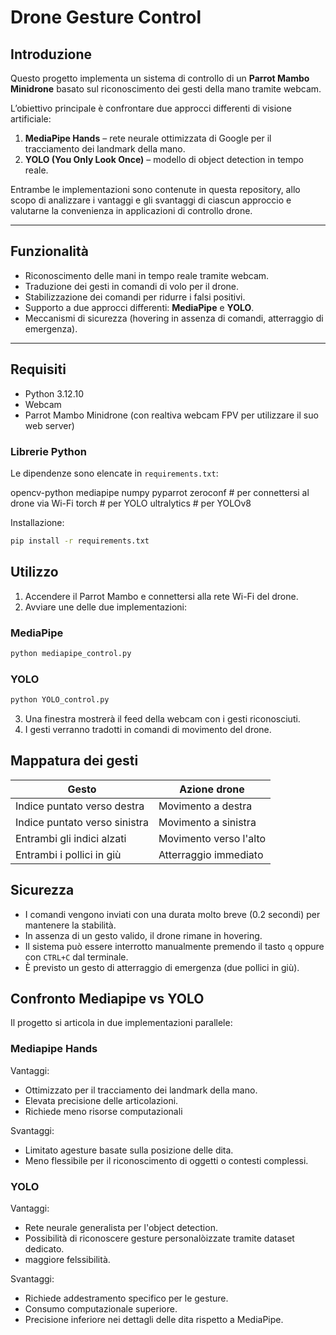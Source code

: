 # Drone Gesture Control

## Introduzione
Questo progetto implementa un sistema di controllo di un **Parrot Mambo Minidrone** basato sul riconoscimento dei gesti della mano tramite webcam.  

L’obiettivo principale è confrontare due approcci differenti di visione artificiale:

1. **MediaPipe Hands** – rete neurale ottimizzata di Google per il tracciamento dei landmark della mano.  
2. **YOLO (You Only Look Once)** – modello di object detection in tempo reale.  

Entrambe le implementazioni sono contenute in questa repository, allo scopo di analizzare i vantaggi e gli svantaggi di ciascun approccio e valutarne la convenienza in applicazioni di controllo drone.

---

## Funzionalità
- Riconoscimento delle mani in tempo reale tramite webcam.  
- Traduzione dei gesti in comandi di volo per il drone.  
- Stabilizzazione dei comandi per ridurre i falsi positivi.  
- Supporto a due approcci differenti: **MediaPipe** e **YOLO**.  
- Meccanismi di sicurezza (hovering in assenza di comandi, atterraggio di emergenza).  

---

## Requisiti
- Python 3.12.10 
- Webcam  
- Parrot Mambo Minidrone (con realtiva webcam FPV per utilizzare il suo web server)  

### Librerie Python
Le dipendenze sono elencate in `requirements.txt`:

opencv-python
mediapipe
numpy
pyparrot
zeroconf # per connettersi al drone via Wi-Fi
torch # per YOLO
ultralytics # per YOLOv8

Installazione:
```bash
pip install -r requirements.txt
```
## Utilizzo
1. Accendere il Parrot Mambo e connettersi alla rete Wi-Fi del drone.
2. Avviare une delle due implementazioni:

### MediaPipe
```bash
python mediapipe_control.py
```

### YOLO
```bash
python YOLO_control.py
```
3. Una finestra mostrerà il feed della webcam con i gesti riconosciuti.
4. I gesti verranno tradotti in comandi di movimento del drone.

## Mappatura dei gesti
| Gesto | Azione drone |
|---|---|
| Indice puntato verso destra | Movimento a destra |
| Indice puntato verso sinistra | Movimento a sinistra |
| Entrambi gli indici alzati | Movimento verso l'alto |
| Entrambi i pollici in giù | Atterraggio immediato |

## Sicurezza
- I comandi vengono inviati con una durata molto breve (0.2 secondi) per mantenere la stabilità.
- In assenza di un gesto valido, il drone rimane in hovering.
- Il sistema può essere interrotto manualmente premendo il tasto `q` oppure con `CTRL+C` dal terminale.
- È previsto un gesto di atterraggio di emergenza (due pollici in giù).

## Confronto Mediapipe vs YOLO
Il progetto si articola in due implementazioni parallele:

### Mediapipe Hands
Vantaggi:
- Ottimizzato per il tracciamento dei landmark della mano.
- Elevata precisione delle articolazioni.
- Richiede meno risorse computazionali

Svantaggi:
- Limitato agesture basate sulla posizione delle dita.
- Meno flessibile per il riconoscimento di oggetti o contesti complessi.

### YOLO
Vantaggi:
- Rete neurale generalista per l'object detection.
- Possibilità di riconoscere gesture personalòizzate tramite dataset dedicato.
- maggiore felssibilità.

Svantaggi:
- Richiede addestramento specifico per le gesture.
- Consumo computazionale superiore.
- Precisione inferiore nei dettagli delle dita rispetto a MediaPipe.



